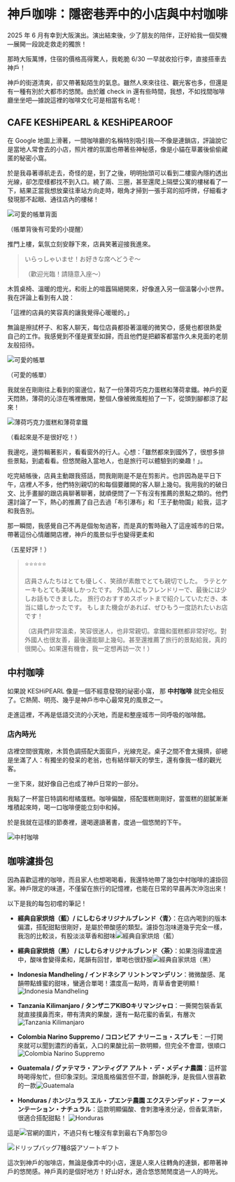 # 神戶咖啡：隱密巷弄中的小店與中村咖啡

2025 年 6 月有幸到大阪演出。演出結束後，少了朋友的陪伴，正好給我一個契機—展開一段說走救走的獨旅！

那時大阪萬博，住宿的價格高得驚人，我乾脆 6/30 一早就收拾行李，直接搭車去神戶！

神戶的街道清爽，卻又帶著點陌生的氣息。雖然人來來往往、觀光客也多，但還是有一種有別於大都市的悠閒。由於離 check in 還有些時間，我想，不如找間咖啡廳坐坐吧—據說這裡的咖啡文化可是相當有名呢！

## CAFE KESHiPEARL & KESHiPEAROOF

在 Google 地圖上滑著，一間咖啡廳的名稱特別吸引我—不像是連鎖店，評論說它是當地人常會去的小店，照片裡的氛圍也帶著些神秘感，像是小貓在草叢後偷偷藏匿的秘密小窩。

於是我尋著導航走去，奇怪的是，到了之後，明明抬頭可以看到二樓窗內隱約透出光線，卻怎麼樣都找不到入口。繞了兩、三圈，甚至還爬上隔壁公寓的樓梯看了一下，結果正當我想放棄往車站方向走時，眼角才掃到一張手寫的招呼牌，仔細看才發現那不起眼、通往店內的樓梯！

![可愛的帳單背面](/img/blog/08/coffee/IMG_3629.webp)

（帳單背後有可愛的小提醒）

推門上樓，氣氛立刻安靜下來，店員笑著迎接我進來。

> いらっしゃいませ！お好きな席へどうぞ～
>
> （歡迎光臨！請隨意入座～）

木質桌椅、溫暖的燈光，和街上的喧囂隔絕開來，好像進入另一個溫馨小小世界。我在評論上看到有人說：

「這裡的店員的笑容真的讓我覺得心暖暖的。」

無論是擦拭杯子、和客人聊天，每位店員都掛著溫暖的微笑😊，感覺也都很熱愛自己的工作。我感覺到不僅是賓至如歸，而且他們是把顧客都當作久未見面的老朋友般招待。

![可愛的帳單](/img/blog/08/coffee/IMG_3628.webp)

（可愛的帳單）

我就坐在剛剛往上看到的窗邊位，點了一份薄荷巧克力蛋糕和薄荷拿鐵。神戶的夏天悶熱，薄荷的沁涼在嘴裡散開，整個人像被微風輕拍了一下，從頭到腳都涼了起來！

![薄荷巧克力蛋糕和薄荷拿鐵](/img/blog/08/coffee/IMG_3617.webp)

（看起來是不是很好吃！）

我邊吃，邊剪輯著影片，看看窗外的行人。心想：「雖然都來到國外了，很想多排些景點，到處看看。但悠閒融入當地人，也是旅行可以體驗到的樂趣！」。

吃完結帳後，店員主動跟我搭話，問我剛剛是不是在剪影片。也許因為是平日下午，店裡人不多，他們特別親切的和每個要離開的客人聊上幾句。我用我的的破日文、比手畫腳的跟店員聊著聊著，就順便問了一下有沒有推薦的景點之類的。他們還討論了一下，熱心的推薦了自己去過「布引瀑布」和「王子動物園」給我，這才和我告別。

那一瞬間，我感覺自己不再是個匆匆過客，而是真的暫時融入了這座城市的日常。帶著這份心情離開店裡，神戶的風景似乎也變得更柔和

（五星好評！）

> ⭐⭐⭐⭐⭐
>
> 店員さんたちはとても優しく、笑顔が素敵でとても親切でした。 ラテとケーキもとても美味しかったです。 外国人にもフレンドリーで、最後には少しお話もできました。 旅行のおすすめスポットまで紹介していただき、本当に嬉しかったです。 もしまた機会があれば、ぜひもう一度訪れたいお店です！
>
> （店員們非常溫柔，笑容很迷人，也非常親切。拿鐵和蛋糕都非常好吃。對外國人也很友善，最後還能聊上幾句。甚至還推薦了旅行的景點給我，真的很開心。如果還有機會，我一定想再訪一次！）

## 中村咖啡



如果說 KESHiPEARL 像是一個不經意發現的祕密小窩， 那 **中村咖啡** 就完全相反了。它熱鬧、明亮、幾乎是神戶市中心最常見的風景之一。 

走進這裡，不再是低語交流的小天地，而是和整座城市一同呼吸的咖啡館。

### 店內時光

店裡空間很寬敞，木質色調搭配大面窗戶，光線充足。桌子之間不會太擁擠，卻總是坐滿了人：有獨坐的發呆的老翁，也有結伴聊天的學生，還有像我一樣的觀光客。

一坐下來，就好像自己也成了神戶日常的一部分。

我點了一杯當日特調和柑橘蛋糕。咖啡偏酸，搭配蛋糕剛剛好，當蛋糕的甜膩漸漸堆積起來時，喝一口咖啡便能立刻中和掉。  

於是我就在這樣的節奏裡，邊喝邊讀著書，度過一個悠閒的下午。

![中村咖啡](/img/blog/08/coffee/IMG_3673.webp)

## 咖啡濾掛包

因為喜歡這裡的咖啡，而且家人也想喝喝看，我還特地帶了幾包中村咖啡的濾掛回家。神戶限定的味道，不僅留在旅行的記憶裡，也能在日常的早晨再次沖泡出來！ 

以下是我的每包初嚐的筆記！

- **經典自家烘焙（藍）/ にしむらオリジナルブレンド〈青〉**：在店內喝到的版本偏濃，搭配甜點很剛好，是屬於帶酸感的類型。濾掛包泡味道幾乎完全一樣，我泡的比較淡，有股淡淡草香和甜味![經典自家烘焙（藍）](/img/blog/08/coffee/IMG_4132.webp)

  

- **經典自家烘焙（黑） / にしむらオリジナルブレンド〈茶〉**：如果泡得濃度適中，酸味會變得柔和，尾韻有回甘，單喝也很舒服![經典自家烘焙（黑）](/img/blog/08/coffee/IMG_4152.webp)

- **Indonesia Mandheling / インドネシア リントンマンデリン**：微微酸感、尾韻帶點蜂蜜的甜味，蠻適合單喝！濃度高一點時，青草香會更明顯 !![Indonesia Mandheling](/img/blog/08/coffee/IMG_4150.webp)

- **Tanzania Kilimanjaro / タンザニアKIBOキリマンジャロ**：一撕開包裝香氣就直接撲鼻而來，帶有清爽的果酸，還有一點花蜜的香氣，有層次![Tanzania Kilimanjaro](/img/blog/08/coffee/IMG_4114.webp)

- **Colombia Narino Suppremo / コロンビア ナリーニョ・スプレモ**：一打開來就可以聞到濃烈的香氣，入口的果酸比前一款明顯，但完全不會澀，很順口![Colombia Narino Suppremo](/img/blog/08/coffee/IMG_4125.webp)

- **Guatemala / グァテマラ・アンティグア アルト・デ・メディナ農園**：這杯當時喝得匆忙，但印象深刻。深焙風格偏苦但不澀，餘韻乾淨，是我個人很喜歡的一款![Guatemala](/img/blog/08/coffee/IMG_4105.webp)

- **Honduras / ホンジュラス エル・プエンテ農園 エクステンデッド・ファーメンテーション・ナチュラル**：這款明顯偏酸、會刺激唾液分泌，但香氣清新，很適合搭配甜點！ ![Honduras](/img/blog/08/coffee/IMG_4102.webp)

這是![官網](https://kobe-nishimuracoffee.shop/?pid=177495955)的圖片，不過只有七種沒有拿到最右下角那包😢

![ドリップバッグ7種8袋アソートギフト](/img/blog/08/coffee/177495955.webp)

這次到神戶的咖啡店，無論是像弄中的小店，還是人來人往轉角的連鎖，都帶著神戶的悠閒感。神戶真的是個好地方！好山好水，適合悠悠閒閒度過一人的時光。